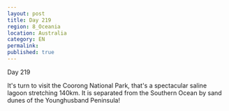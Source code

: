 ```yaml
---
layout: post
title: Day 219
region: 8_Oceania
location: Australia
category: EN
permalink:
published: true
---
```


Day 219

It's turn to visit the Coorong National Park, that's a spectacular saline lagoon stretching 140km. It is separated from the Southern Ocean by sand dunes of the Younghusband Peninsula! 

<p><a
href="https://lh3.googleusercontent.com/EjuWzFUizGx9t0VBEF96Vd_xrRa-r-8gF-BP4Tex7qOdE8YpQ_5E8A0IFeP3TFa29vQVwO-_vIhAq9n9G4MwA0NvJceO16fVNKbtNs67i-gTs3UrmEVr3e3Z-sVTL8qyIliCTwv0pEwq-pAMSLaxatmJg8KK1-lJ8XpwXYKTzy2rKB669IKE_DS3MJwzh4WODt8qlrnhpoaKGNWG5VVZj1u-7-L-a4unRZ_CC1okRnXVJsiqLhiNeRHQtPJTZil_57ELYeBS-pKgeA8ePmYNgXwAM0EmxGwQPt9Rf4jKBiRej0H4sh8Iye6VDYxkbaxxDtu7Xs6cypBdMvLyVaJdxWR7BO8460faivoT8WUgFZFnU19arGMVdktv2jDN6BUb4qLFP4A4EK2TAb6LK_DSA6v7G8mDgsQgSUCifuZr3EzpF4DotyZfVAeg-Sz9iOY9C3Ed7PQpDyhCvjiye8_9v-54o-F4Oed0bN6cDb_Mf8MOn5tykIKQyghzRkSs-dSbmkIzJBv4kFBQIukGLeqwH_XBqqxXLbCyVOlS-ZzUGIn-SQts0IifAp6yF1sZniJie_O5kg9vmAe6EjmtGu1kUVS-Hq-Iwlh3zw6VddO4Mn38wcosE73yabLXxprp2LzCmu0HZ_K6XZMFvobE0f0k7pi-EGnft-UI_GbxMg-MBeZFZrdlmpZUdSttm1vdyfGkwt033L5gRFzrXN-GOA0Sqris=w669-h502-no"><img 
src="https://lh3.googleusercontent.com/EjuWzFUizGx9t0VBEF96Vd_xrRa-r-8gF-BP4Tex7qOdE8YpQ_5E8A0IFeP3TFa29vQVwO-_vIhAq9n9G4MwA0NvJceO16fVNKbtNs67i-gTs3UrmEVr3e3Z-sVTL8qyIliCTwv0pEwq-pAMSLaxatmJg8KK1-lJ8XpwXYKTzy2rKB669IKE_DS3MJwzh4WODt8qlrnhpoaKGNWG5VVZj1u-7-L-a4unRZ_CC1okRnXVJsiqLhiNeRHQtPJTZil_57ELYeBS-pKgeA8ePmYNgXwAM0EmxGwQPt9Rf4jKBiRej0H4sh8Iye6VDYxkbaxxDtu7Xs6cypBdMvLyVaJdxWR7BO8460faivoT8WUgFZFnU19arGMVdktv2jDN6BUb4qLFP4A4EK2TAb6LK_DSA6v7G8mDgsQgSUCifuZr3EzpF4DotyZfVAeg-Sz9iOY9C3Ed7PQpDyhCvjiye8_9v-54o-F4Oed0bN6cDb_Mf8MOn5tykIKQyghzRkSs-dSbmkIzJBv4kFBQIukGLeqwH_XBqqxXLbCyVOlS-ZzUGIn-SQts0IifAp6yF1sZniJie_O5kg9vmAe6EjmtGu1kUVS-Hq-Iwlh3zw6VddO4Mn38wcosE73yabLXxprp2LzCmu0HZ_K6XZMFvobE0f0k7pi-EGnft-UI_GbxMg-MBeZFZrdlmpZUdSttm1vdyfGkwt033L5gRFzrXN-GOA0Sqris=w669-h502-no" class="oversize" alt=""></a></p>

<p><a
href="https://lh3.googleusercontent.com/zCALxCBXNbJMLFpnmkzlm4LKQw-EVF9bgtSrCCVM0XqeTkgrZPe-CCJZ3gLKLFkywRk_1d5JbQVB5E-R-UyJH4GxfrWScBZbScx5WT1wd4hl0H_wO6Nb65kmqgRFDx8u-wabhuJqOePHkk5n5MKeo8PhhI6HksF1N-bvgvDe_n5StbJRfhniqWhwfQAFrVQ4bA59fhKgsiaXVcOR_Cu-mQhRoKO81CrULH56vj5PIjTZItI2vwG-8argj_EZI8VaITBmMZ3Mv0906IxpaavwnyeWfBLoEWSTwGy3Dler_bjkmgZ4oDPcdz8py5sGlTKhBYPry16Qp_mPVG36t6snrw4s8g7-PclOPz1sOOCNGQRoyOjCwsvOck_Lo47x8aD1MQ-rW2QKKU2sGAH2En1LqEI4NVRzcdcYF4FLn81wYyzDKX53MfkqKDdz0Cbb4dvhJPFlNbOTV4TqJlgobrfspqbHuu7YwRtoilt3VQCoaMPPRy87g2pKXUWSXgQyeVG3n5_nN33osTOBmn326A_iAvZUrPuAL4nrsp8rgeinRD2nctDfxGBEWxFA3EMMrf6Vqrafv0DzHiUGfQlRxD67GcRDuQbT4ZxVdgSdIn0ufqaCSh65Y70C7VTQcUuojOQ5N2ekO4I2dBYLPgaVq2psTqCRV9rTEQfhHbn_w01jXGG2oyvYfG2OK8TfruX4AZW3KE2QomyCmfRU8bd_To0gO_Kh=w836-h627-no"><img 
src="https://lh3.googleusercontent.com/zCALxCBXNbJMLFpnmkzlm4LKQw-EVF9bgtSrCCVM0XqeTkgrZPe-CCJZ3gLKLFkywRk_1d5JbQVB5E-R-UyJH4GxfrWScBZbScx5WT1wd4hl0H_wO6Nb65kmqgRFDx8u-wabhuJqOePHkk5n5MKeo8PhhI6HksF1N-bvgvDe_n5StbJRfhniqWhwfQAFrVQ4bA59fhKgsiaXVcOR_Cu-mQhRoKO81CrULH56vj5PIjTZItI2vwG-8argj_EZI8VaITBmMZ3Mv0906IxpaavwnyeWfBLoEWSTwGy3Dler_bjkmgZ4oDPcdz8py5sGlTKhBYPry16Qp_mPVG36t6snrw4s8g7-PclOPz1sOOCNGQRoyOjCwsvOck_Lo47x8aD1MQ-rW2QKKU2sGAH2En1LqEI4NVRzcdcYF4FLn81wYyzDKX53MfkqKDdz0Cbb4dvhJPFlNbOTV4TqJlgobrfspqbHuu7YwRtoilt3VQCoaMPPRy87g2pKXUWSXgQyeVG3n5_nN33osTOBmn326A_iAvZUrPuAL4nrsp8rgeinRD2nctDfxGBEWxFA3EMMrf6Vqrafv0DzHiUGfQlRxD67GcRDuQbT4ZxVdgSdIn0ufqaCSh65Y70C7VTQcUuojOQ5N2ekO4I2dBYLPgaVq2psTqCRV9rTEQfhHbn_w01jXGG2oyvYfG2OK8TfruX4AZW3KE2QomyCmfRU8bd_To0gO_Kh=w836-h627-no" class="oversize" alt=""></a></p>

<p><a
href="https://lh3.googleusercontent.com/-Ogn1AkeFThKNIRgt2xacblYhmELnptmqRmF4zpUiISe8DCunlTVEKwwgSNxAu1-BJzxkHOlAJdvjNIEoxlZ_blmNKeIUdpXMqHo1U73k6mdnhmEenslB7wGcayYWANBAKK4KwayqeQ_PpKCsPIOASW8ZquPcSbXq-1jnlBXmIQR3LBrp6darp5AXsOHec0NDym9wTL_kDVM9jkF0RYI_Cytdogrb9RsrfTgt9P3ZJnRc3H8uos8OCesW9RbW6mldeLlJfh4IsgkesbcbN5YDEkqWSKXIwuflGrj_Jzwvrh--xuVrLpCxR98F2diBvOQkqYXJzCnw1oSUDkx9XbngtWh7mV41Kj--_zSSFCY0IMtqrBtF391jitt5ZjB3q6k-s7gvNrsBd_m08UChzm6vRNLAKrvpCR7aj8onxmE27b57FVfo-RswhK_qGBThBxzZKcby-4erYZ9dKP6mS9ht1t1WJJzC7nerfZ0gxyVofkjHSc8TKIAMkKciu0Qwy4kEJ3BWAo-HQYh03sgTNzZJHNEN62DRIwNXJBZc08Ovv_6_6t0k9mpB5mctkCA7NTAjx7fYJhAWqPWfJAWJ3DMhoRlcPn8BvOh6MGPRpeILeLCF-6XfzMUsy04qyI0JiEPeyBaohVBY-H2L7TXUkopskOxAhLBjdYAUxOVRtFw7QYK616jAyd6QUUr5MlPkjZ55RZyKf3grZQ1ll_k_h4z7V5v=w836-h627-no"><img 
src="https://lh3.googleusercontent.com/-Ogn1AkeFThKNIRgt2xacblYhmELnptmqRmF4zpUiISe8DCunlTVEKwwgSNxAu1-BJzxkHOlAJdvjNIEoxlZ_blmNKeIUdpXMqHo1U73k6mdnhmEenslB7wGcayYWANBAKK4KwayqeQ_PpKCsPIOASW8ZquPcSbXq-1jnlBXmIQR3LBrp6darp5AXsOHec0NDym9wTL_kDVM9jkF0RYI_Cytdogrb9RsrfTgt9P3ZJnRc3H8uos8OCesW9RbW6mldeLlJfh4IsgkesbcbN5YDEkqWSKXIwuflGrj_Jzwvrh--xuVrLpCxR98F2diBvOQkqYXJzCnw1oSUDkx9XbngtWh7mV41Kj--_zSSFCY0IMtqrBtF391jitt5ZjB3q6k-s7gvNrsBd_m08UChzm6vRNLAKrvpCR7aj8onxmE27b57FVfo-RswhK_qGBThBxzZKcby-4erYZ9dKP6mS9ht1t1WJJzC7nerfZ0gxyVofkjHSc8TKIAMkKciu0Qwy4kEJ3BWAo-HQYh03sgTNzZJHNEN62DRIwNXJBZc08Ovv_6_6t0k9mpB5mctkCA7NTAjx7fYJhAWqPWfJAWJ3DMhoRlcPn8BvOh6MGPRpeILeLCF-6XfzMUsy04qyI0JiEPeyBaohVBY-H2L7TXUkopskOxAhLBjdYAUxOVRtFw7QYK616jAyd6QUUr5MlPkjZ55RZyKf3grZQ1ll_k_h4z7V5v=w836-h627-no" class="oversize" alt=""></a></p>

<p><a
href="https://lh3.googleusercontent.com/9yJMMW161Y-6so8hlOJ6pcKSH3v8HbYQcqt9DV71jonwJnWqrzZzc2GlUB0SzsgzRhTXuhHCe2Yw_efmtcpPnOW3Wum9N2yZHgnNWl94foxpI4LqfhhMnwtcmQ_18D72-YItja9PegdPkapZsw6UWIgGZZW4azWnJFlzjknT2H0l4vH_I9dUlvYZU0v5SQZxcxlWX-juM_aO7OLtB4Vq4NObqDotCzM81EORnrJqORM35iWtFBy0_mO0VO0hAftx7H-Yplpph_2szGT8GGVO-6N-Cxf0Zi6hmWSzlnR-BVv0_ZTE5LeQdT9yw4F9K2dL4_nGtxeERLY9F-_q_F5Pxo537eOeQNCQ_Yujw9NUnjDBogUpQpMYIZoQNgWkBthpxgbQrcxUFaBdcC_SCRngH4kIF3voBVaeiLfzSIWXDvQT3XWhRwOoE5nfAZliEVW6GjUlYAu5QhuQaQdWs2lD4iRkVTjiH6wWQarz8L711uDb29ru0KDDr2QhBL0UU81cFEFgBPCDRq1pBWQrJylBOR8QoRYm0jJM97PfF0yRxoDfEvMYeIN8REXqND3diwtKk_wDyqV_EwXWWidS_YO_AD370nb9WxPqybG58vVkDqI38VusHZBLqC-uwA2PLIXeOwpTXYUy6g8_EjYA2PpGWAALwahyL15ehBB_AXygGkHK2kO83SgxKENCihmbO4CfKCUXLOrhPwjTMg7qDOqK1OCe=w669-h502-no"><img 
src="https://lh3.googleusercontent.com/9yJMMW161Y-6so8hlOJ6pcKSH3v8HbYQcqt9DV71jonwJnWqrzZzc2GlUB0SzsgzRhTXuhHCe2Yw_efmtcpPnOW3Wum9N2yZHgnNWl94foxpI4LqfhhMnwtcmQ_18D72-YItja9PegdPkapZsw6UWIgGZZW4azWnJFlzjknT2H0l4vH_I9dUlvYZU0v5SQZxcxlWX-juM_aO7OLtB4Vq4NObqDotCzM81EORnrJqORM35iWtFBy0_mO0VO0hAftx7H-Yplpph_2szGT8GGVO-6N-Cxf0Zi6hmWSzlnR-BVv0_ZTE5LeQdT9yw4F9K2dL4_nGtxeERLY9F-_q_F5Pxo537eOeQNCQ_Yujw9NUnjDBogUpQpMYIZoQNgWkBthpxgbQrcxUFaBdcC_SCRngH4kIF3voBVaeiLfzSIWXDvQT3XWhRwOoE5nfAZliEVW6GjUlYAu5QhuQaQdWs2lD4iRkVTjiH6wWQarz8L711uDb29ru0KDDr2QhBL0UU81cFEFgBPCDRq1pBWQrJylBOR8QoRYm0jJM97PfF0yRxoDfEvMYeIN8REXqND3diwtKk_wDyqV_EwXWWidS_YO_AD370nb9WxPqybG58vVkDqI38VusHZBLqC-uwA2PLIXeOwpTXYUy6g8_EjYA2PpGWAALwahyL15ehBB_AXygGkHK2kO83SgxKENCihmbO4CfKCUXLOrhPwjTMg7qDOqK1OCe=w669-h502-no" class="oversize" alt=""></a></p>

<p><a
href="https://lh3.googleusercontent.com/fzWxwB21gOsNcjYXovr1rFwvd1F0xarqHXM4bfAHzPzv2yI_xOUnNh4brAlskyJYgkWA2FWS9Q1DCACapXZnWyliEghIDtPmPDRuIK1t8tKuIwGsT0YFCNcqV2Co2MoFILTsvHjQlo-VG_ayvaaCXZ7_cHwjkWdskxkdD9fyBX3GYCjj0lWL8flLZel3eX5CxsN07U8QZbhSVJmhsrlSbx3wRRw1qI7OsZk_NCLbuW8kDmjkhQgKh6VonTATybzE2da9lKx8YMKqnSSdv-2OKPSgA33j_vK0KL1NXus7xjV4nehzvmfQyO1WGDBRZqsl_wqjiW4xVAgPuWYeo2vus9Hmwe9SSA505X8AddMOaSWEcFyzXf2qTRQMNDHjS58E0ePCBkX9rYklykQI8lf0Tb-EbygI-fFObYyxm76l5TPYW6EsiQyKHx3hEzzm3rATyvhHuNp362o9vr5S3AT0L1s7R2J_WF2l8N6DVmc1RWTXrDPKO7NlSz9V1arz6fxXzKlNF7cnUzqB9BMtiEiY4HqT5MzhLSWd7lPUtCUKqwhcfKaSOJNd8tiN7X8VVUuZiNGymB2wXSfivkKDT6U6XuyQpbkDP9M6kQrafXiRQV8d1JamJy613LCAjNNOdFb1RGm-JPd1xWPfkBaQfcaRJ3BBCQ-VMiwGuSjPo0loRSbjJbTTmZDgj2PXXOSudbT6kLkV94wMP2K-K0e5yqAqbRE2=w669-h502-no"><img 
src="https://lh3.googleusercontent.com/fzWxwB21gOsNcjYXovr1rFwvd1F0xarqHXM4bfAHzPzv2yI_xOUnNh4brAlskyJYgkWA2FWS9Q1DCACapXZnWyliEghIDtPmPDRuIK1t8tKuIwGsT0YFCNcqV2Co2MoFILTsvHjQlo-VG_ayvaaCXZ7_cHwjkWdskxkdD9fyBX3GYCjj0lWL8flLZel3eX5CxsN07U8QZbhSVJmhsrlSbx3wRRw1qI7OsZk_NCLbuW8kDmjkhQgKh6VonTATybzE2da9lKx8YMKqnSSdv-2OKPSgA33j_vK0KL1NXus7xjV4nehzvmfQyO1WGDBRZqsl_wqjiW4xVAgPuWYeo2vus9Hmwe9SSA505X8AddMOaSWEcFyzXf2qTRQMNDHjS58E0ePCBkX9rYklykQI8lf0Tb-EbygI-fFObYyxm76l5TPYW6EsiQyKHx3hEzzm3rATyvhHuNp362o9vr5S3AT0L1s7R2J_WF2l8N6DVmc1RWTXrDPKO7NlSz9V1arz6fxXzKlNF7cnUzqB9BMtiEiY4HqT5MzhLSWd7lPUtCUKqwhcfKaSOJNd8tiN7X8VVUuZiNGymB2wXSfivkKDT6U6XuyQpbkDP9M6kQrafXiRQV8d1JamJy613LCAjNNOdFb1RGm-JPd1xWPfkBaQfcaRJ3BBCQ-VMiwGuSjPo0loRSbjJbTTmZDgj2PXXOSudbT6kLkV94wMP2K-K0e5yqAqbRE2=w669-h502-no" class="oversize" alt=""></a></p>

<p><a
href="https://lh3.googleusercontent.com/9k_j2gjRy8KCt-NmWyzcPdDSf4NcsgohInB0FnJgU6sSVdMIBl8XptOSQ_5dv0pM-h2e-xpeIdwpFgclhcrQ1JTgc85ViPGhpNNRQl0DYaOiuO9LemSWk0ynRdm1_fwxFFBD7xAIfJPAAAIKVKO_XGCgNW4ppDdmUEK7iFus9JRg0W99uUD1eaZEvLP5_xtGtZn-ih_zhuH9zHUKaauRVCrh7-_GoER11SDYiKiCjjM94XMhrz5a7Jb83fO23xNQNlrYhGa-edQNlG10fx2hB8cjXRvLEdq0O0KrgS6QYekDWw0FKczjvamX03jJl6-ZDHiELpyQqEcDMqytPk647odMHBm2bq5r3gxuzQKk1Iwb0-XRPHNeI5RvPl5jGn-zBFpYnCZLlg10nNmDe_7hyONGU-opbYkZMega3kVQ4xs5R7ovihuyOldcGYcF2o5sZRy_BNSypxzzbQB1XvYGBTozKryPlhNtB_U1hBzQ3gX1ge_hdnTPDnsTcDXcaBwlrbwDcgdXZBWY9eNRnCru6aCQVRm3RcF6USfSFgvuy5dGWI_0nYaoyiyQ1NilS8b4I53jry13Plyl-yLURRO7YzQxhwt9TyBgm_Q17EGv8DfghN348QFyvP-1DAsRAXyGnBz0eJDqFnV4q3aBHuMjq523ScVq-wb9bV-5c1q0T5PRLJo3dYPDVBn9DnHFdUEZtVNSAEArWoeDzqxM0Vaw-cYH=w669-h502-no"><img 
src="https://lh3.googleusercontent.com/9k_j2gjRy8KCt-NmWyzcPdDSf4NcsgohInB0FnJgU6sSVdMIBl8XptOSQ_5dv0pM-h2e-xpeIdwpFgclhcrQ1JTgc85ViPGhpNNRQl0DYaOiuO9LemSWk0ynRdm1_fwxFFBD7xAIfJPAAAIKVKO_XGCgNW4ppDdmUEK7iFus9JRg0W99uUD1eaZEvLP5_xtGtZn-ih_zhuH9zHUKaauRVCrh7-_GoER11SDYiKiCjjM94XMhrz5a7Jb83fO23xNQNlrYhGa-edQNlG10fx2hB8cjXRvLEdq0O0KrgS6QYekDWw0FKczjvamX03jJl6-ZDHiELpyQqEcDMqytPk647odMHBm2bq5r3gxuzQKk1Iwb0-XRPHNeI5RvPl5jGn-zBFpYnCZLlg10nNmDe_7hyONGU-opbYkZMega3kVQ4xs5R7ovihuyOldcGYcF2o5sZRy_BNSypxzzbQB1XvYGBTozKryPlhNtB_U1hBzQ3gX1ge_hdnTPDnsTcDXcaBwlrbwDcgdXZBWY9eNRnCru6aCQVRm3RcF6USfSFgvuy5dGWI_0nYaoyiyQ1NilS8b4I53jry13Plyl-yLURRO7YzQxhwt9TyBgm_Q17EGv8DfghN348QFyvP-1DAsRAXyGnBz0eJDqFnV4q3aBHuMjq523ScVq-wb9bV-5c1q0T5PRLJo3dYPDVBn9DnHFdUEZtVNSAEArWoeDzqxM0Vaw-cYH=w669-h502-no" class="oversize" alt=""></a></p>

